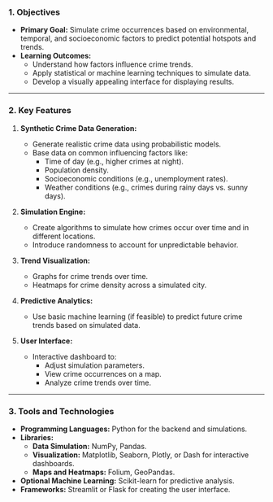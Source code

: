 ### **1\. Objectives**

-   **Primary Goal:** Simulate crime occurrences based on environmental, temporal, and socioeconomic factors to predict potential hotspots and trends.
-   **Learning Outcomes:**
    -   Understand how factors influence crime trends.
    -   Apply statistical or machine learning techniques to simulate data.
    -   Develop a visually appealing interface for displaying results.

* * * * *

### **2\. Key Features**

1.  **Synthetic Crime Data Generation:**

    -   Generate realistic crime data using probabilistic models.
    -   Base data on common influencing factors like:
        -   Time of day (e.g., higher crimes at night).
        -   Population density.
        -   Socioeconomic conditions (e.g., unemployment rates).
        -   Weather conditions (e.g., crimes during rainy days vs. sunny days).
2.  **Simulation Engine:**

    -   Create algorithms to simulate how crimes occur over time and in different locations.
    -   Introduce randomness to account for unpredictable behavior.
3.  **Trend Visualization:**

    -   Graphs for crime trends over time.
    -   Heatmaps for crime density across a simulated city.
4.  **Predictive Analytics:**

    -   Use basic machine learning (if feasible) to predict future crime trends based on simulated data.
5.  **User Interface:**

    -   Interactive dashboard to:
        -   Adjust simulation parameters.
        -   View crime occurrences on a map.
        -   Analyze crime trends over time.

* * * * *

### **3\. Tools and Technologies**

-   **Programming Languages:** Python for the backend and simulations.
-   **Libraries:**
    -   **Data Simulation:** NumPy, Pandas.
    -   **Visualization:** Matplotlib, Seaborn, Plotly, or Dash for interactive dashboards.
    -   **Maps and Heatmaps:** Folium, GeoPandas.
-   **Optional Machine Learning:** Scikit-learn for predictive analysis.
-   **Frameworks:** Streamlit or Flask for creating the user interface.

